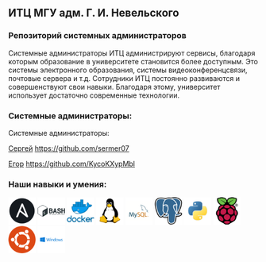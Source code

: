 ## ИТЦ МГУ адм. Г. И. Невельского
### Репозиторий системных администраторов

Системные администраторы ИТЦ администрируют сервисы, благодаря которым образование в университете становится более доступным.
Это системы электронного образования, системы видеоконференцсвязи, почтовые сервера и т.д.
Сотрудники ИТЦ постоянно развиваются и совершенствуют свои навыки. Благодаря этому, университет использует достаточно современные технологии.

### Системные администраторы:

Системные администраторы:

[Сергей](https://github.com/sermer07) https://github.com/sermer07

[Егор](https://github.com/KycoKXypMbl) https://github.com/KycoKXypMbl

### Наши навыки и умения:

<img src="https://raw.githubusercontent.com/github/explore/80688e429a7d4ef2fca1e82350fe8e3517d3494d/topics/ansible/ansible.png" width="55px" />   <img src="https://raw.githubusercontent.com/github/explore/80688e429a7d4ef2fca1e82350fe8e3517d3494d/topics/bash/bash.png" width="55px" />   <img src="https://raw.githubusercontent.com/github/explore/80688e429a7d4ef2fca1e82350fe8e3517d3494d/topics/docker/docker.png" width="55px" />   <img src="https://raw.githubusercontent.com/github/explore/80688e429a7d4ef2fca1e82350fe8e3517d3494d/topics/linux/linux.png" width="55px" />   <img src="https://raw.githubusercontent.com/github/explore/80688e429a7d4ef2fca1e82350fe8e3517d3494d/topics/mysql/mysql.png" width="55px" />   <img src="https://raw.githubusercontent.com/github/explore/80688e429a7d4ef2fca1e82350fe8e3517d3494d/topics/postgresql/postgresql.png" width="55px" />   <img src="https://raw.githubusercontent.com/github/explore/80688e429a7d4ef2fca1e82350fe8e3517d3494d/topics/python/python.png" width="55px" />   <img src="https://raw.githubusercontent.com/github/explore/80688e429a7d4ef2fca1e82350fe8e3517d3494d/topics/raspberry-pi/raspberry-pi.png" width="55px" />   <img src="https://raw.githubusercontent.com/github/explore/80688e429a7d4ef2fca1e82350fe8e3517d3494d/topics/ubuntu/ubuntu.png" width="55px" />   <img src="https://raw.githubusercontent.com/github/explore/80688e429a7d4ef2fca1e82350fe8e3517d3494d/topics/windows/windows.png" width="55px" />